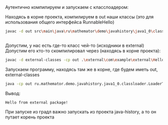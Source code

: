 Аутентично компилируем и запускаем с класслоадером:

Находясь в корне проекта, компилируем в out наши классы (это для использования общего интерфейса RunnableHello)
```bash
javac -d out src\main\java\ru\mathemator\demo\javahistory\java1_0\classloader\RunnableHello.java src\main\java\ru\mathemator\demo\javahistory\java1_0\classloader\LoaderTest.java src\main\java\ru\mathemator\demo\javahistory\java1_0\classloader\MyClassLoader.java   
    
```

Допустим, у нас есть где-то класс чей-то (исходники в external)
Допустим его кто-то скомпилировал через (находясь в корне проекта):
```bash
javac -d external-classes -cp out .\external\com\example\external\Hello.java
``` 

Запускаем программу, находясь там же в корне, где будем иметь out, external-classes 
```bash
java -cp out ru.mathemator.demo.javahistory.java1_0.classloader.LoaderTest
```
Вывод:
```
Hello from external package!
```
При запуске из градл важно запускать из проекта java-history, а то он путает корень проекта
